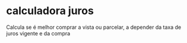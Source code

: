 # calculadora juros
 Calcula se é melhor comprar a vista ou parcelar, a depender da taxa de juros vigente e da compra
